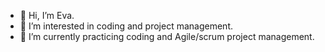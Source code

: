 - 👋  Hi, I’m Eva.
- 👀  I’m interested in coding and project management.
- 🌱  I’m currently practicing coding and Agile/scrum project management. 

<!---
evawf/evawf is a ✨ special ✨ repository because its `README.md` (this file) appears on your GitHub profile.
You can click the Preview link to take a look at your changes.
--->
